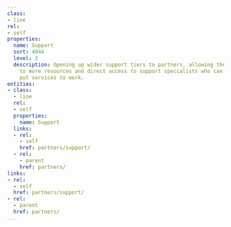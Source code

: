 ```yaml
---
class:
- line
rel:
- self
properties:
  name: Support
  sort: 4044
  level: 2
  description: Opening up wider support tiers to partners, allowing them to get access
    to more resources and direct access to support specialists who can help with better
    put services to work.
entities:
- class:
  - line
  rel:
  - self
  properties:
    name: Support
  links:
  - rel:
    - self
    href: partners/support/
  - rel:
    - parent
    href: partners/
links:
- rel:
  - self
  href: partners/support/
- rel:
  - parent
  href: partners/
...
```

